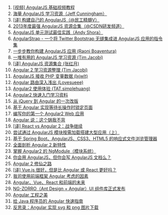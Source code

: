 1. [[视频] AngularJS 基础视频教程](https://weekly.manong.io/bounce?url=http%3A%2F%2Fv.youku.com%2Fv_show%2Fid_XNjE2MzYyNTA4.html&aid=57&nid=4)
1. [海量 AngularJS 学习资源（Jeff Cunningham）](https://weekly.manong.io/bounce?url=https%3A%2F%2Fgithub.com%2Fjmcunningham%2FAngularJS-Learning&aid=144&nid=8)
1. [[译] 构建自己的 AngularJS（@民工精髓V）](https://weekly.manong.io/bounce?url=http%3A%2F%2Fwww.ituring.com.cn%2Farticle%2F39865&aid=177&nid=10)
1. [2013年度最强 AngularJS 资源合集（@CSDN研发频道）](https://weekly.manong.io/bounce?url=http%3A%2F%2Fwww.csdn.net%2Farticle%2F2014-01-03%2F2818005-AngularJS-Google-resource&aid=357&nid=17)
1. [AngularJS 单元测试最佳实践（Andy Shora）](https://weekly.manong.io/bounce?url=http%3A%2F%2Fandyshora.com%2Funit-testing-best-practices-angularjs.html&aid=400&nid=18)
1. [AngularStrap - 一个将 Twitter Bootstrap 无缝集成进 AngularJS 应用的指令集](https://weekly.manong.io/bounce?url=http%3A%2F%2Fmgcrea.github.io%2Fangular-strap%2F&aid=926&nid=27)
1. [一步步教你构建 AngularJS 应用 (Raoni Boaventura)](https://weekly.manong.io/bounce?url=http%3A%2F%2Fwww.toptal.com%2Fangular-js%2Fa-step-by-step-guide-to-your-first-angularjs-app&aid=1061&nid=31)
1. [一堆有用的 AngularJS 学习资源 (Tim Jacobi)](https://weekly.manong.io/bounce?url=https%3A%2F%2Fgithub.com%2Ftimjacobi%2Fangular-education&aid=1463&nid=45)
1. [[译] AngularJS 资源集合 (张红月)](https://weekly.manong.io/bounce?url=http%3A%2F%2Fwww.csdn.net%2Farticle%2F2014-12-10%2F2823058-AngularJS&aid=1722&nid=54)
1. [Angular 2 学习资源整理 (Tim Jacobi)](https://weekly.manong.io/bounce?url=https%3A%2F%2Fgithub.com%2Ftimjacobi%2Fangular2-education&aid=2105&nid=66)
1. [AngularJS 接收 PHP 变量数据 (lxjwlt)](https://weekly.manong.io/bounce?url=http%3A%2F%2Fblog.lxjwlt.com%2Fothers%2F2015%2F06%2F23%2Fangularjs-with-php.html&aid=2736&nid=77)
1. [Angular 路由深入浅出 (Lovesueee)](https://weekly.manong.io/bounce?url=http%3A%2F%2Fdiv.io%2Ftopic%2F1096&aid=2864&nid=79)
1. [Angular2 使用体验 (TAT.simplehuang)](https://weekly.manong.io/bounce?url=http%3A%2F%2Fwww.alloyteam.com%2F2015%2F07%2Fangular2-shi-yong-ti-yan%2F&aid=3129&nid=82)
1. [Angular2 快速入门学习资料](https://weekly.manong.io/bounce?url=http%3A%2F%2Fwww.cnblogs.com%2Fflyingzl%2Farticles%2F4878119.html&aid=3947&nid=91)
1. [从 jQuery 到 Angular 的一次改版](https://weekly.manong.io/bounce?url=http%3A%2F%2Fyalishizhude.github.io%2F2015%2F11%2F13%2Fjquery2angular%2F&aid=4288&nid=95)
1. [基于 Angular 实现等待长操作时锁定页面](https://weekly.manong.io/bounce?url=http%3A%2F%2Fsegmentfault.com%2Fa%2F1190000004343531&aid=5153&nid=104)
1. [编写你的第一个 Angular2 Web 应用](https://weekly.manong.io/bounce?url=https%3A%2F%2Fgithub.com%2Fkittencup%2Fangular2-ama-cn%2Fissues%2F24&aid=5400&nid=107)
1. [Angular 说：这个锅我不背](https://weekly.manong.io/bounce?url=http%3A%2F%2Fyalishizhude.github.io%2F2016%2F05%2F30%2F4angular%2F&aid=6408&nid=120)
1. [[译] React vs Angular 2：战争继续](https://weekly.manong.io/bounce?url=http%3A%2F%2Fjixianqianduan.com%2Farticle-translation%2F2016%2F04%2F07%2Freact-vs-angular2-fight-rages-on.html&aid=6564&nid=122)
1. [尝试通过 AngularJS 模块按需加载搭建大型应用（上）](https://weekly.manong.io/bounce?url=http%3A%2F%2Fyalishizhude.github.io%2F2016%2F07%2F07%2Fangular-large-1%2F&aid=6851&nid=126)
1. [基于 Spring Boot、AngularJS、CSS3、HTML5 的响应式文件浏览管理器](https://weekly.manong.io/bounce?url=http%3A%2F%2Ftoutiao.io%2Fj%2Fiaywaf&aid=7360&nid=133)
1. [全面剖析 Angular 2 新特性](https://weekly.manong.io/bounce?url=https%3A%2F%2Ftoutiao.io%2Fj%2Fh2q6g2&aid=7683&nid=138)
1. [掌握 Angular2 的 NgModule（模块系统）](https://weekly.manong.io/bounce?url=https%3A%2F%2Ftoutiao.io%2Fk%2Fnlc65m&aid=7788&nid=140)
1. [你会用 AngularJS，但你会写 AngularJS 文档么？](https://weekly.manong.io/bounce?url=https%3A%2F%2Ftoutiao.io%2Fk%2F2j2k48&aid=8211&nid=147)
1. [Angular 2 修仙之路](https://weekly.manong.io/bounce?url=https%3A%2F%2Ftoutiao.io%2Fk%2F1owesj&aid=9030&nid=159)
1. [[译] Vue.js 很好，但是比 Angular 或 React 更好吗？](https://weekly.manong.io/bounce?url=https%3A%2F%2Ftoutiao.io%2Fk%2Fu28rq5&aid=10453&nid=179)
1. [我司使用前端框架 Angular 考虑的因素](https://weekly.manong.io/bounce?url=https%3A%2F%2Ftoutiao.io%2Fk%2Fwos0w0&aid=10510&nid=180)
1. [Angular、Vue、React 和前端的未来](https://weekly.manong.io/bounce?url=https%3A%2F%2Ftoutiao.io%2Fk%2Fdjz4v7&aid=10547&nid=180)
1. [NG-ZORRO（Ant Design + Angular）UI 组件库正式发布](https://weekly.manong.io/bounce?url=https%3A%2F%2Ftoutiao.io%2Fk%2Fvxx08j&aid=10620&nid=181)
1. [Angular 工程之美](https://weekly.manong.io/bounce?url=https%3A%2F%2Ftoutiao.io%2Fk%2F2hi1jm&aid=13214&nid=217)
1. [给 Java 程序员的 Angular 快速指南](https://weekly.manong.io/bounce?url=https%3A%2F%2Ftoutiao.io%2Fk%2Fok2jxf&aid=13746&nid=225)
1. [反思录：Angular 实现 svg 和 png 图片下载](https://weekly.manong.io/bounce?url=https%3A%2F%2Ftoutiao.io%2Fk%2F790l3t&aid=16101&nid=260)
